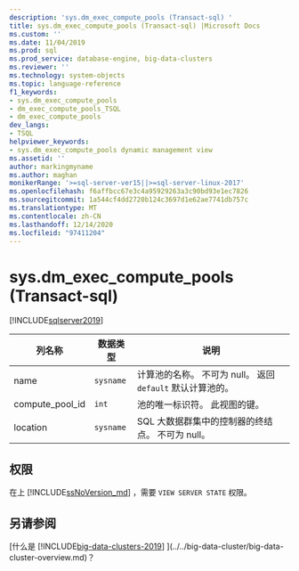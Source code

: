 ```yaml
---
description: 'sys.dm_exec_compute_pools (Transact-sql) '
title: sys.dm_exec_compute_pools (Transact-sql) |Microsoft Docs
ms.custom: ''
ms.date: 11/04/2019
ms.prod: sql
ms.prod_service: database-engine, big-data-clusters
ms.reviewer: ''
ms.technology: system-objects
ms.topic: language-reference
f1_keywords:
- sys.dm_exec_compute_pools
- dm_exec_compute_pools_TSQL
- dm_exec_compute_pools
dev_langs:
- TSQL
helpviewer_keywords:
- sys.dm_exec_compute_pools dynamic management view
ms.assetid: ''
author: markingmyname
ms.author: maghan
monikerRange: '>=sql-server-ver15||>=sql-server-linux-2017'
ms.openlocfilehash: f6affbcc67e3c4a95929263a3c90bd93e1ec7826
ms.sourcegitcommit: 1a544cf4dd2720b124c3697d1e62ae7741db757c
ms.translationtype: MT
ms.contentlocale: zh-CN
ms.lasthandoff: 12/14/2020
ms.locfileid: "97411204"
---
```

# <a name="sysdm_exec_compute_pools-transact-sql"></a>sys.dm_exec_compute_pools (Transact-sql) 
[!INCLUDE[sqlserver2019](../../includes/applies-to-version/sqlserver2019.md)]

|列名称|数据类型|说明|  
|-----------------|---------------|-----------------|  
|name|`sysname`|计算池的名称。 不可为 null。 返回 `default` 默认计算池的。 |
|compute_pool_id|`int`|池的唯一标识符。 此视图的键。|  
|location|`sysname`|SQL 大数据群集中的控制器的终结点。 不可为 null。 |

## <a name="permissions"></a>权限

在上 [!INCLUDE[ssNoVersion_md](../../includes/ssnoversion-md.md)] ，需要 `VIEW SERVER STATE` 权限。

## <a name="see-also"></a>另请参阅

[什么是 [!INCLUDE[big-data-clusters-2019](../../includes/ssbigdataclusters-ss-nover.md)] ](../../big-data-cluster/big-data-cluster-overview.md)？
